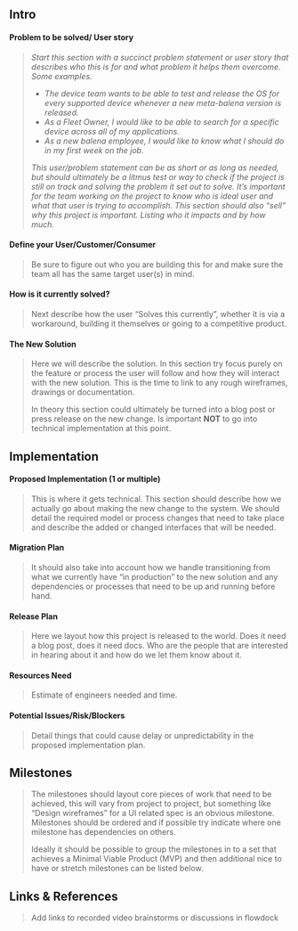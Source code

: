 ## Intro


#### Problem to be solved/ User story

> *Start this section with a succinct problem statement or user story that describes who this is for and what problem it helps them overcome. Some examples.*
> 
> 
> 
> *   *The device team wants to be able to test and release the OS for every supported device whenever a new meta-balena version is released.*
> *   *As a Fleet Owner, I would like to be able to search for a specific device across all of my applications.*
> *   *As a new balena employee, I would like to know what I should do in my first week on the job.*
> 
> *This user/problem statement can be as short or as long as needed, but should ultimately be a litmus test or way to check if the project is still on track and solving the problem it set out to solve. It’s important for the team working on the project to know who is ideal user and what that user is trying to accomplish. This section should also “sell” why this project is important. Listing who it impacts and by how much.*


#### Define your User/Customer/Consumer

> Be sure to figure out who you are building this for and make sure the team all has the same target user(s) in mind.


#### How is it currently solved?

> Next describe how the user “Solves this currently”, whether it is via a workaround, building it themselves or going to a competitive product.


#### The New Solution

> Here we will describe the solution. In this section try focus purely on the feature or process the user will follow and how they will interact with the new solution. This is the time to link to any rough wireframes, drawings or documentation. 
> 
> In theory this section could ultimately be turned into a blog post or press release on the new change. Is important **NOT** to go into technical implementation at this point.


## Implementation


#### Proposed Implementation (1 or multiple)

> This is where it gets technical. This section should describe how we actually go about making the new change to the system. We should detail the required model or process changes that need to take place and describe the added or changed interfaces that will be needed.


#### Migration Plan

> It should also take into account how we handle transitioning from what we currently have “in production” to the new solution and any dependencies or processes that need to be up and running before hand.


#### Release Plan

> Here we layout how this project is released to the world. Does it need a blog post, does it need docs. Who are the people that are interested in hearing about it and how do we let them know about it.


#### Resources Need

> Estimate of engineers needed and time.


#### Potential Issues/Risk/Blockers

> Detail things that could cause delay or unpredictability in the proposed implementation plan.


## Milestones

> The milestones should layout core pieces of work that need to be achieved, this will vary from project to project, but something like “Design wireframes” for a UI related spec is an obvious milestone. Milestones should be ordered and if possible try indicate where one milestone has dependencies on others.
> 
> Ideally it should be possible to group the milestones in to a set that achieves a Minimal Viable Product (MVP) and then additional nice to have or stretch milestones can be listed below.


## Links & References

> Add links to recorded video brainstorms or discussions in flowdock